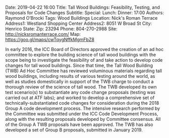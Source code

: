 Date: 2019-04-22 16:00
Title: Tall Wood Buildings: Feasibility, Testing, and Proposals for Code Changes
Subtitle: 
Special: 
Lunch:
Dinner: 17:00
Authors: Raymond O’Brocki
Tags: Wood Buildings
Location: Nick's Roman Terrace
Address1: Westland Shopping Center
Address2: 8051 W Broad St
City: Henrico
State: 
Zip: 23294
Phone: 804-270-2988
Site: http://nicksromanterrace.com/
Map: https://goo.gl/maps/cwTqygNffkMgmFbZ8

In early 2016, the ICC Board of Directors approved the creation of an ad hoc committee to explore the building science of tall wood buildings with the scope being to investigate the feasibility of and take action to develop code changes for tall wood buildings. Since that time, the Tall Wood Building (TWB) Ad Hoc Committee has reviewed voluminous materials regarding tall wood buildings, including results of various testing around the world, as well as studies domestically in support of the TWB charge to conduct a thorough review of the science of tall wood. The TWB developed its own test scenario(s) to substantiate any code change proposals (testing was carried out at ATF labs); and worked to develop a comprehensive set of technically-substantiated code changes for consideration during the 2018 Group A code development process. The intensive research performed by the Committee was submitted under the ICC Code Development Process, along with the resulting proposals developed by Committee consensus. All of the Group A TWB proposals have been approved. The TWB has also developed a set of Group B proposals, submitted in January 2019.
